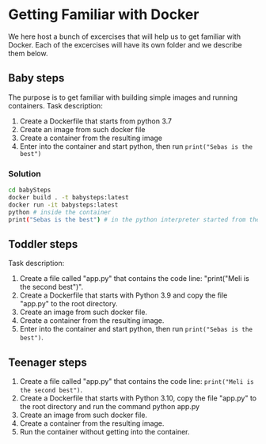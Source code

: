 # Getting Familiar with Docker

We here host a bunch of excercises that will help us to get familiar with Docker. Each of the excercises will have its own folder and we describe them below.

## Baby steps

The purpose is to get familiar with building simple images and running containers. Task description:

1. Create a Dockerfile that starts from python 3.7
2. Create an image from such docker file
3. Create a container from the resulting image
4. Enter into the container and start python, then run `print("Sebas is the best")`

### Solution

```bash
cd babySteps
docker build . -t babysteps:latest
docker run -it babysteps:latest
python # inside the container
print("Sebas is the best") # in the python interpreter started from the previous command
```


## Toddler steps

Task description:

1. Create a file called "app.py" that contains the code line: "print("Meli is the second best")".
2. Create a Dockerfile that starts with Python 3.9 and copy the file "app.py" to the root directory.
3. Create an image from such docker file.
4. Create a container from the resulting image.
5. Enter into the container and start python, then run `print("Sebas is the best")`.

## Teenager steps

1. Create a file called "app.py" that contains the code line: `print("Meli is the second best")`.
2. Create a Dockerfile that starts with Python 3.10, copy the file "app.py" to the root directory and run the command python app.py
3. Create an image from such docker file.
4. Create a container from the resulting image.
5. Run the container without getting into the container. 
